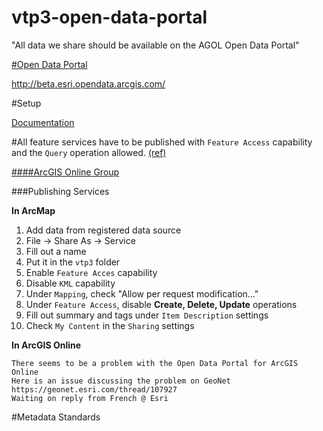 vtp3-open-data-portal
=====================

"All data we share should be available on the AGOL Open Data Portal"

[#Open Data Portal](http://vtransparency.vtrans.opendata.arcgis.com/)

http://beta.esri.opendata.arcgis.com/


#Setup

[Documentation](http://doc.arcgis.com/en/open-data)

#All feature services have to be published with `Feature Access` capability and the `Query` operation allowed. [(ref)](http://doc.arcgis.com/en/open-data/provider/specify-groups-for-open-data.htm)

[####ArcGIS Online Group](http://vtrans.maps.arcgis.com/home/group.html?id=6e800ae91782448c8263a1456a783fc6)

###Publishing Services

**In ArcMap**

1. Add data from registered data source
2. File -> Share As -> Service
3. Fill out a name 
4. Put it in the `vtp3` folder
5. Enable `Feature Acces` capability
6. Disable `KML` capability
7. Under `Mapping`, check "Allow per request modification..."
8. Under `Feature Access`, disable **Create, Delete, Update** operations
9. Fill out summary and tags under `Item Description` settings
10. Check `My Content` in the `Sharing` settings

**In ArcGIS Online**

```
There seems to be a problem with the Open Data Portal for ArcGIS Online
Here is an issue discussing the problem on GeoNet 
https://geonet.esri.com/thread/107927
Waiting on reply from French @ Esri
```

#Metadata Standards

